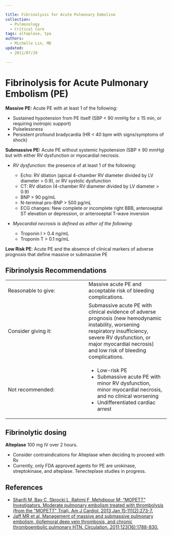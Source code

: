 ```yaml
---

title: Fibrinolysis for Acute Pulmonary Embolism
collection:
  - Pulmonology
  - Critical Care
tags: alteplase, tpa
authors:
  - Michelle Lin, MD
updated:
  - 2011/07/29

---
```


# Fibrinolysis for Acute Pulmonary Embolism (PE)

**Massive PE:** Acute PE with at least 1 of the following:

-   Sustained hypotension from PE itself (SBP &lt; 90 mmHg for ≥ 15 min, or requiring inotropic support)
-   Pulselessness
-   Persistent profound bradycardia (HR &lt; 40 bpm with signs/symptoms of shock)

**Submassive PE:** Acute PE without systemic hypotension (SBP ≥ 90 mmHg) but with either RV dysfunction or myocardial necrosis.

-   *RV dysfunction:* the presence of at least 1 of the following:

    -   Echo: RV dilation (apical 4-chamber RV diameter divided by LV diameter &gt; 0.9), or RV systolic dysfunction
    -   CT: RV dilation (4-chamber RV diameter divided by LV diameter &gt; 0.9)
    -   BNP &gt; 90 pg/mL
    -   N-terminal pro-BNP &gt; 500 pg/mL
    -   ECG changes: New complete or incomplete right BBB, anteroseptal ST elevation or depression, or anteroseptal T-wave inversion
-   *Myocardial necrosis is defined as either of the following*:

    -   Troponin I &gt; 0.4 ng/mL
    -   Troponin T &gt; 0.1 ng/mL

**Low Risk PE**: Acute PE and the absence of clinical markers of adverse prognosis that define massive or submassive PE

## Fibrinolysis Recommendations

<table>
<colgroup>
<col width="50%" />
<col width="50%" />
</colgroup>
<tbody>
<tr class="odd">
<td>Reasonable to give:</td>
<td>Massive acute PE and acceptable risk of bleeding complications.</td>
</tr>
<tr class="even">
<td>Consider giving it:</td>
<td>Submassive acute PE with clinical evidence of adverse prognosis (new hemodynamic instability, worsening respiratory insufficiency, severe RV dysfunction, or major myocardial necrosis) and low risk of bleeding complications.</td>
</tr>
<tr class="odd">
<td>Not recommended:</td>
<td><ul>
<li>Low-risk PE</li>
<li>Submassive acute PE with minor RV dysfunction, minor myocardial necrosis, and no clinical worsening</li>
<li>Undifferentiated cardiac arrest</li>
</ul></td>
</tr>
</tbody>
</table>

## Fibrinolytic dosing

**Alteplase** 100 mg IV over 2 hours.
-   Consider contraindications for Alteplase when deciding to proceed with Rx
-   Currently, only FDA approved agents for PE are urokinase, streptokinase, and alteplase. Tenecteplase studies in progress.

## References

-   [Sharifi M, Bay C, Skrocki L, Rahimi F, Mehdipour M; “MOPETT” Investigators. Moderate pulmonary embolism treated with thrombolysis (from the "MOPETT" Trial). Am J Cardiol. 2013 Jan 15;111(2):273-7.](http://www.ncbi.nlm.nih.gov/pubmed/?term=23102885)
-   [Jaff MR et al. Management of massive and submassive pulmonary embolism, iliofemoral deep vein thrombosis, and chronic thromboembolic pulmonary HTN. Circulation. 2011;123(16):1788-830.](http://circ.ahajournals.org/content/123/16/1788.full)
